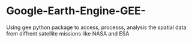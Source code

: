 # Google-Earth-Engine-GEE-
Using gee python package to access, processs, analysis the spatial data from diffrent satellite missions like NASA and ESA

